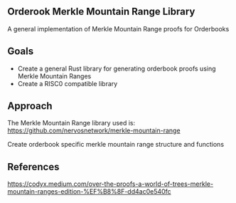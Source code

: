 ## Orderook Merkle Mountain Range Library

A general implementation of Merkle Mountain Range proofs for Orderbooks 


## Goals 

- Create a general Rust library for generating orderbook proofs using Merkle Mountain Ranges
- Create a RISC0 compatible library  

## Approach

The Merkle Mountain Range library used is: https://github.com/nervosnetwork/merkle-mountain-range

Create orderbook specific merkle mountain range structure and functions



## References 
https://codyx.medium.com/over-the-proofs-a-world-of-trees-merkle-mountain-ranges-edition-%EF%B8%8F-dd4ac0e540fc

